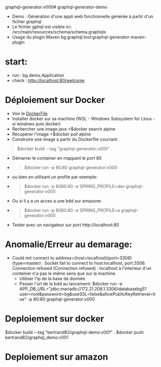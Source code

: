 graphql-generator:v000# graphql-generator-demo
* Demo : Génération d'une appli web fonctionnelle générée à partir d'un fichier graphql
* Le fichier gphql est visible ici:
/src/main/resources/schema/schema.graphqls
* Usage du plugin Maven 	bg.graphql.tool:graphql-generator-maven-plugin

# start:
* run : bg.demo.Application
* check : 
[http://localhost:80/welcome](http://localhost:8080/welcome) 

# Déploiement sur Docker
* Voir le [DockerFile](./Dockerfile)
* Installer docker sur sa machine (WSL - Windows Subsystem for Linux - si windows puis docker)
* Rechercher une image java >$docker search alpine
* Récupérer l'image >$docker pull alpine
* Construire une image a partir du Dockerfile courrant:
>$docker build --tag "graphql-generator:v000" . 
* Démarrer le container en mappant le port 80 
* >$docker run -p 80:80 graphql-generator:v000
* ou bien en utilisant un profile par exemple:
* >$docker run -p 8080:80 -e SPRING_PROFILE=dev graphql-generator:v000
* Ou si il y a un acces a une bdd sur amazone:
* >$docker run -p 8080:80 -e SPRING_PROFILE=a graphql-generator:v000
* Tester avec un navigateur sur port http://localhost:80 

# Anomalie/Erreur au demarage:
*  Could not connect to address=(host=localhost)(port=3306)(type=master) : Socket fail to connect to host:localhost, port:3306. Connection refused (Connection refused) : localhost à l'interieur d'un container n'a pas le même sens que sur la machine. 
    * Utiliser l'ip de la base de donnée.
    * Passer l'url de la bdd au lancement: $docker run -e APP_DB_URL="jdbc:mariadb://172.21.208.1:3306/databasebg5?user=root&password=bg&useSSL=false&allowPublicKeyRetrieval=true"  -p 80:80 graphql-generator:v000
  
  
# Deploiement sur docker
$docker build --tag "bertrand82/graphql-demo:v001" . 
$docker push bertrand82/graphql_demo:v001

# Deploiement sur amazon   
    